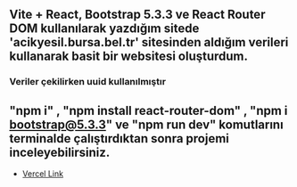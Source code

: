 ## Vite + React, Bootstrap 5.3.3 ve React Router DOM kullanılarak yazdığım sitede 'acikyesil.bursa.bel.tr' sitesinden aldığım verileri kullanarak basit bir websitesi oluşturdum.

### Veriler çekilirken uuid kullanılmıştır

## "npm i" , "npm install react-router-dom" , "npm i bootstrap@5.3.3" ve "npm run dev" komutlarını terminalde çalıştırdıktan sonra projemi inceleyebilirsiniz.

* [Vercel Link](https://btrp-s-harunsaglamms-projects.vercel.app/)
